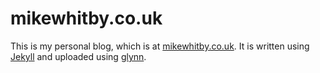 # mikewhitby.co.uk

This is my personal blog, which is at [mikewhitby.co.uk][1]. It is written
using [Jekyll][2] and uploaded using [glynn][3].

[1]: http://mikewhitby.co.uk
[2]: http://jekyllrb.com/
[3]: https://github.com/dmathieu/glynn
